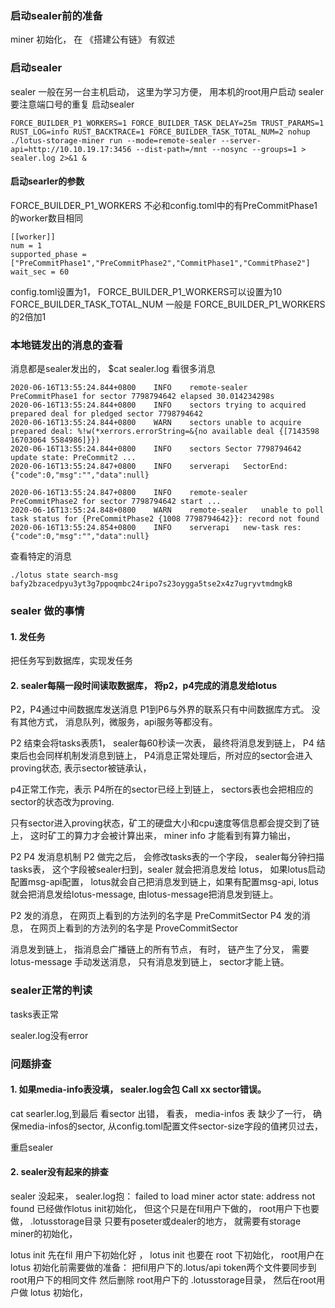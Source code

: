 
### 启动sealer前的准备
 miner 初始化， 在 《搭建公有链》 有叙述
 
### 启动sealer
sealer 一般在另一台主机启动， 这里为学习方便， 用本机的root用户启动 sealer
要注意端口号的重复
启动sealer
```
FORCE_BUILDER_P1_WORKERS=1 FORCE_BUILDER_TASK_DELAY=25m TRUST_PARAMS=1 RUST_LOG=info RUST_BACKTRACE=1 FORCE_BUILDER_TASK_TOTAL_NUM=2 nohup ./lotus-storage-miner run --mode=remote-sealer --server-api=http://10.10.19.17:3456 --dist-path=/mnt --nosync --groups=1 > sealer.log 2>&1 &
```
#### 启动searler的参数
FORCE_BUILDER_P1_WORKERS 不必和config.toml中的有PreCommitPhase1的worker数目相同
```
[[worker]]
num = 1
supported_phase = ["PreCommitPhase1","PreCommitPhase2","CommitPhase1","CommitPhase2"]
wait_sec = 60
```

config.toml设置为1， FORCE_BUILDER_P1_WORKERS可以设置为10
FORCE_BUILDER_TASK_TOTAL_NUM  一般是 FORCE_BUILDER_P1_WORKERS  的2倍加1 


### 本地链发出的消息的查看
消息都是sealer发出的， $cat sealer.log 看很多消息
```
2020-06-16T13:55:24.844+0800	INFO	remote-sealer	PreCommitPhase1 for sector 7798794642 elapsed 30.014234298s
2020-06-16T13:55:24.844+0800	INFO	sectors	trying to acquired prepared deal for pledged sector 7798794642
2020-06-16T13:55:24.844+0800	WARN	sectors	unable to acquire prepared deal: %!w(*xerrors.errorString=&{no available deal {[7143598 16703064 5584986]}})
2020-06-16T13:55:24.844+0800	INFO	sectors	Sector 7798794642 update state: PreCommit2 ...
2020-06-16T13:55:24.847+0800	INFO	serverapi	SectorEnd:{"code":0,"msg":"","data":null}

2020-06-16T13:55:24.847+0800	INFO	remote-sealer	PreCommitPhase2 for sector 7798794642 start ...
2020-06-16T13:55:24.848+0800	WARN	remote-sealer	unable to poll task status for {PreCommitPhase2 {1008 7798794642}}: record not found
2020-06-16T13:55:24.854+0800	INFO	serverapi	new-task res: {"code":0,"msg":"","data":null}
```

查看特定的消息
```
./lotus state search-msg bafy2bzacedpyu3yt3g7ppoqmbc24ripo7s23oygga5tse2x4z7ugryvtmdmgkB
```

### sealer 做的事情
#### 1. 发任务
把任务写到数据库，实现发任务

#### 2. sealer每隔一段时间读取数据库， 将p2，p4完成的消息发给lotus
P2，P4通过中间数据库发送消息
P1到P6与外界的联系只有中间数据库方式。 没有其他方式， 消息队列，微服务，api服务等都没有。  

P2 结束会将tasks表质1， sealer每60秒读一次表， 最终将消息发到链上， 
P4 结束后也会同样机制发消息到链上， P4消息正常处理后，所对应的sector会进入proving状态,  表示sector被链承认， 

p4正常工作完，表示 P4所在的sector已经上到链上， sectors表也会把相应的sector的状态改为proving. 

只有sector进入proving状态，矿工的硬盘大小和cpu速度等信息都会提交到了链上， 这时矿工的算力才会被计算出来， miner info 才能看到有算力输出， 

P2 P4 发消息机制
P2 做完之后， 会修改tasks表的一个字段， sealer每分钟扫描tasks表， 这个字段被sealer扫到，sealer 就会把消息发给 lotus， 如果lotus启动配置msg-api配置， lotus就会自己把消息发到链上，如果有配置msg-api, lotus就会把消息发给lotus-message, 由lotus-message把消息发到链上。 

P2 发的消息， 在网页上看到的方法列的名字是 PreCommitSector
P4 发的消息， 在网页上看到的方法列的名字是 ProveCommitSector

消息发到链上， 指消息会广播链上的所有节点， 有时， 链产生了分叉， 需要lotus-message 手动发送消息， 只有消息发到链上， sector才能上链。

### sealer正常的判读
tasks表正常

sealer.log没有error

### 问题排查
####  1. 如果media-info表没填， sealer.log会包 Call xx sector错误。
cat searler.log,到最后 看sector 出错， 
看表， 
media-infos 表 缺少了一行， 确保media-infos的sector,  从config.toml配置文件sector-size字段的值拷贝过去， 

重启sealer


####  2. sealer没有起来的排查

sealer 没起来， sealer.log抱：
failed to load miner actor state: address not found 
已经做作lotus init初始化， 但这个只是在fil用户下做的， 
root用户下也要做， .lotusstorage目录
只要有poseter或dealer的地方， 就需要有storage miner的初始化， 

lotus init 先在fil 用户下初始化好 ， 
lotus init 也要在 root 下初始化， 
root用户在lotus 初始化前需要做的准备：
把fil用户下的.lotus/api token两个文件要同步到root用户下的相同文件
然后删除 root用户下的 .lotusstorage目录， 
然后在root用户做 lotus 初始化，
 
 
 


